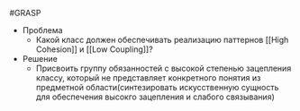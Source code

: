 #GRASP 

- Проблема
	- Какой класс должен обеспечивать реализацию паттернов [[High Cohesion]] и [[Low Coupling]]?
- Решение
	- Присвоить группу обязанностей с высокой степенью зацепления классу, который не представляет конкретного понятия из предметной области(синтезировать искусственную сущность для обеспечения высокго зацепления и слабого связывания)